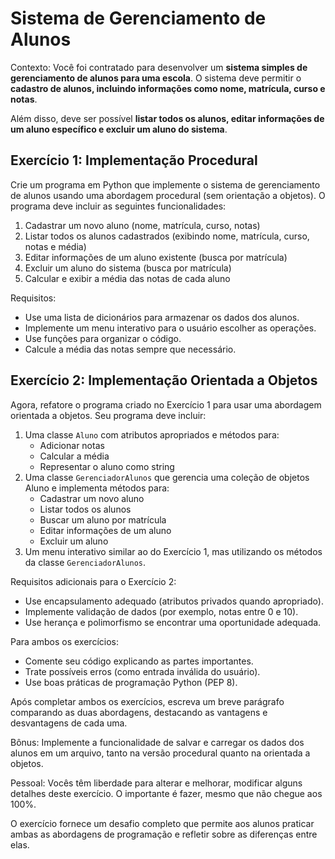 # Sistema de Gerenciamento de Alunos

Contexto: Você foi contratado para desenvolver um **sistema simples de gerenciamento de alunos para uma escola**. O sistema deve permitir o **cadastro de alunos, incluindo informações como nome, matrícula, curso e notas**.

Além disso, deve ser possível **listar todos os alunos, editar informações de um aluno específico e excluir um aluno do sistema**.

## Exercício 1: Implementação Procedural

Crie um programa em Python que implemente o sistema de gerenciamento de alunos usando uma abordagem procedural (sem orientação a objetos). O programa deve incluir as seguintes funcionalidades:

1. Cadastrar um novo aluno (nome, matrícula, curso, notas)
2. Listar todos os alunos cadastrados (exibindo nome, matrícula, curso, notas e média)
3. Editar informações de um aluno existente (busca por matrícula)
4. Excluir um aluno do sistema (busca por matrícula)
5. Calcular e exibir a média das notas de cada aluno

Requisitos:

- Use uma lista de dicionários para armazenar os dados dos alunos.
- Implemente um menu interativo para o usuário escolher as operações.
- Use funções para organizar o código.
- Calcule a média das notas sempre que necessário.

## Exercício 2: Implementação Orientada a Objetos

Agora, refatore o programa criado no Exercício 1 para usar uma abordagem orientada a objetos. Seu programa deve incluir:

1. Uma classe ``Aluno`` com atributos apropriados e métodos para:
    - Adicionar notas
    - Calcular a média
    - Representar o aluno como string
2. Uma classe ``GerenciadorAlunos`` que gerencia uma coleção de objetos Aluno e implementa métodos para:
    - Cadastrar um novo aluno
    - Listar todos os alunos
    - Buscar um aluno por matrícula
    - Editar informações de um aluno
    - Excluir um aluno
3. Um menu interativo similar ao do Exercício 1, mas utilizando os métodos da classe ``GerenciadorAlunos``.

Requisitos adicionais para o Exercício 2:

- Use encapsulamento adequado (atributos privados quando apropriado).
- Implemente validação de dados (por exemplo, notas entre 0 e 10).
- Use herança e polimorfismo se encontrar uma oportunidade adequada.

Para ambos os exercícios:

- Comente seu código explicando as partes importantes.
- Trate possíveis erros (como entrada inválida do usuário).
- Use boas práticas de programação Python (PEP 8).

Após completar ambos os exercícios, escreva um breve parágrafo comparando as duas abordagens, destacando as vantagens e desvantagens de cada uma.

Bônus: Implemente a funcionalidade de salvar e carregar os dados dos alunos em um arquivo, tanto na versão procedural quanto na orientada a objetos.

Pessoal: Vocês têm liberdade para alterar e melhorar, modificar alguns detalhes deste exercício. O importante é fazer, mesmo que não chegue aos 100%.

O exercício fornece um desafio completo que permite aos alunos praticar ambas as abordagens de programação e refletir sobre as diferenças entre elas.
